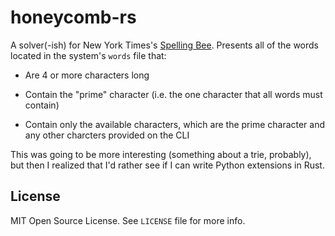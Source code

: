 # honeycomb-rs

A solver(-ish) for New York Times's [Spelling Bee](https://www.nytimes.com/puzzles/spelling-bee). Presents all of the
words located in the system's `words` file that:

* Are 4 or more characters long

* Contain the "prime" character (i.e. the one character that all words must contain)

* Contain only the available characters, which are the prime character and any other charcters provided on the CLI

This was going to be more interesting (something about a trie, probably), but then I realized that I'd rather see if I
can write Python extensions in Rust.

## License

MIT Open Source License. See `LICENSE` file for more info.
